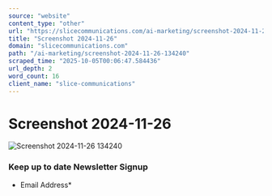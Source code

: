 ```yaml
---
source: "website"
content_type: "other"
url: "https://slicecommunications.com/ai-marketing/screenshot-2024-11-26-134240"
title: "Screenshot 2024-11-26"
domain: "slicecommunications.com"
path: "/ai-marketing/screenshot-2024-11-26-134240"
scraped_time: "2025-10-05T00:06:47.584436"
url_depth: 2
word_count: 16
client_name: "slice-communications"
---
```


# Screenshot 2024-11-26

![Screenshot 2024-11-26 134240](https://slicecommunications.com/wp-content/uploads/2024/11/Screenshot-2024-11-26-134240.png)

### Keep up to date Newsletter Signup

*   Email Address*